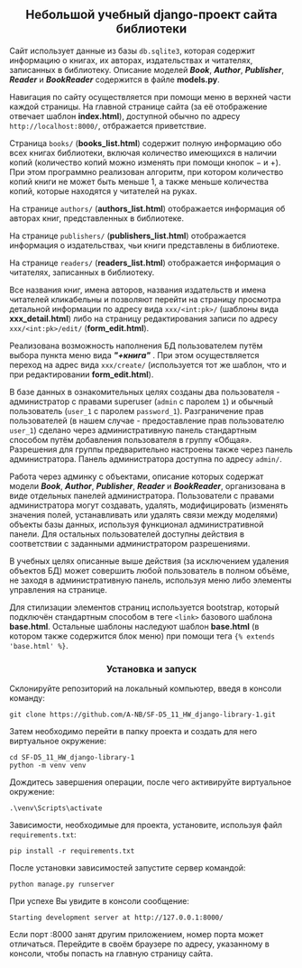 ## <center>Небольшой учебный django-проект сайта библиотеки</center>
Сайт использует данные из базы `db.sqlite3`, которая содержит информацию о книгах, их авторах, издательствах и читателях, записанных в библиотеку. Описание моделей ***Book***, ***Author***, ***Publisher***, ***Reader*** и ***BookReader*** содержится в файле **models.py**.

Навигация по сайту осуществляется при помощи меню в верхней части каждой страницы.
На главной странице сайта (за её отображение отвечает шаблон **index.html**), доступной обычно по адресу `http://localhost:8000/`, отбражается приветствие.

Страница `books/` (**books_list.html**) содержит полную информацию обо всех книгах библиотеки, включая количество имеющихся в наличии копий (количество копий можно изменять при помощи кнопок &#8722; и &#43;). При этом программно реализован алгоритм, при котором количество копий книги не может быть меньше 1, а также меньше количества копий, которые находятся у читателей на руках.

На странице `authors/` (**authors_list.html**) отображается информация об авторах книг, представленных в библиотеке.

На странице `publishers/` (**publishers_list.html**) отображается информация о издательствах, чьи книги представлены в библиотеке.

На странице `readers/` (**readers_list.html**) отображается информация о читателях, записанных в библиотеку.

Все названия книг, имена авторов, названия издательств и имена читателей кликабельны и позволяют перейти на страницу просмотра детальной информации по адресу вида `xxx/<int:pk>/` (шаблоны вида **xxx_detail.html**) либо на страницу редактирования записи по адресу `xxx/<int:pk>/edit/` (**form_edit.html**).

Реализована возможность наполнения БД пользователем путём выбора пункта меню вида ***"+книга"*** . При этом осуществляется переход на адрес вида `xxx/create/` (используется тот же шаблон, что и при редактировании **form_edit.html**).

В базе данных в ознакомительных целях созданы два пользователя - администратор с правами superuser (`admin` с паролем `1`) и обычный пользователь (`user_1` с паролем `password_1`). Разграничение прав пользователей (в нашем случае - предоставление прав пользователю `user_1`) сделано через административную панель стандартным способом путём добавления пользователя в группу &#171;Общая&#187;. Разрешения для группы предварительно настроены также через панель администратора. Панель администратора доступна по адресу `admin/`.

Работа через админку с объектами, описание которых содержат модели ***Book***, ***Author***, ***Publisher***, ***Reader*** и ***BookReader***, организована в виде отдельных панелей администратора. Пользователи с правами администратора могут создавать, удалять, модифицировать (изменять значения полей, устанавливать или удалять связи между моделями) объекты базы данных, используя функционал административной панели. Для остальных пользователей доступны действия в соответствии с заданными администратором разрешениями.

В учебных целях описанные выше действия (за исключением удаления объектов БД) может совершить любой пользователь в полном объёме, не заходя в административную панель, используя меню либо элементы управления на странице. 

Для стилизации элементов страниц используется bootstrap, который подключён стандартным способом в теге `<link>` базового шаблона **base.html**. Остальные шаблоны наследуют шаблон **base.html** (в котором также содержится блок меню) при помощи тега `{% extends 'base.html' %}`.

### <center>Установка и запуск</center>
Склонируйте репозиторий на локальный компьютер, введя в консоли команду:
```
git clone https://github.com/A-NB/SF-D5_11_HW_django-library-1.git
```
Затем необходимо перейти в папку проекта и создать для него виртуальное окружение:
```
cd SF-D5_11_HW_django-library-1
python -m venv venv
```
Дождитесь завершения операции, после чего активируйте виртуальное окружение:
```
.\venv\Scripts\activate
```
Зависимости, необходимые для проекта, установите, используя файл `requirements.txt`:
```
pip install -r requirements.txt
```
После установки зависимостей запустите сервер командой:
```
python manage.py runserver
```
При успехе Вы увидите в консоли сообщение:
```
Starting development server at http://127.0.0.1:8000/
```
Если порт :8000 занят другим приложением, номер порта может отличаться. Перейдите в своём браузере по адресу, указанному в консоли, чтобы попасть на главную страницу сайта.

<!-- *Поскольку проект **учебный**, в настройках приложения в файле **settings.py** содержится в открытом виде SECRET_KEY, а параметр DEBUG = True.* -->